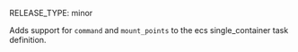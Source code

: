 RELEASE_TYPE: minor 

Adds support for `command` and `mount_points` to the ecs single_container task definition.